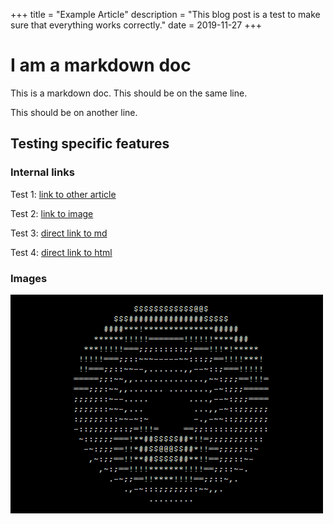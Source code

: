 +++
title = "Example Article"
description = "This blog post is a test to make sure that everything works correctly."
date = 2019-11-27
+++

# I am a markdown doc
This is a markdown doc.
This should be on the same line.

This should be on another line.

## Testing specific features

### Internal links
Test 1: [link to other article](/blog/2025-01-02)

Test 2: [link to image](spinning_doghnut.gif)

Test 3: [direct link to md](../2025-01-02/index.md)

Test 4: [direct link to html](../2025-01-02/index.html)

### Images
![image alt text](spinning_doghnut.gif)
